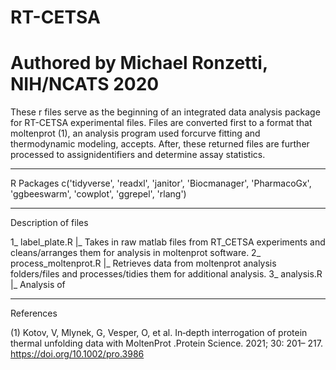 # RT-CETSA
# Authored by Michael Ronzetti, NIH/NCATS 2020

These r files serve as the beginning of an integrated data analysis package for 
RT-CETSA experimental files. Files are converted first to a format that moltenprot 
(1), an analysis program used forcurve fitting and thermodynamic modeling, accepts. 
After, these returned files are further processed to assignidentifiers and determine
assay statistics.
________________________________________________________________________________________
R Packages
  c('tidyverse',
  'readxl',
  'janitor',
  'Biocmanager',
  'PharmacoGx',
  'ggbeeswarm',
  'cowplot',
  'ggrepel',
  'rlang')
________________________________________________________________________________________
Description of files

1_  label_plate.R
  |_  Takes in raw matlab files from RT_CETSA experiments and cleans/arranges them for analysis
      in moltenprot software.
2_  process_moltenprot.R
  |_  Retrieves data from moltenprot analysis folders/files and processes/tidies them for additional analysis.
3_  analysis.R
  |_  Analysis of 
  
________________________________________________________________________________________
References

(1) Kotov, V, Mlynek, G, Vesper, O, et al. In‐depth interrogation of protein thermal unfolding data with MoltenProt
.Protein Science. 2021; 30: 201– 217. https://doi.org/10.1002/pro.3986